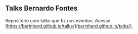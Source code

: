 ## Talks Bernardo Fontes

Repositório com talks que fiz nos eventos. Acesse [https://berinhard.github.io/talks/](berinhard.github.io/talks/).
